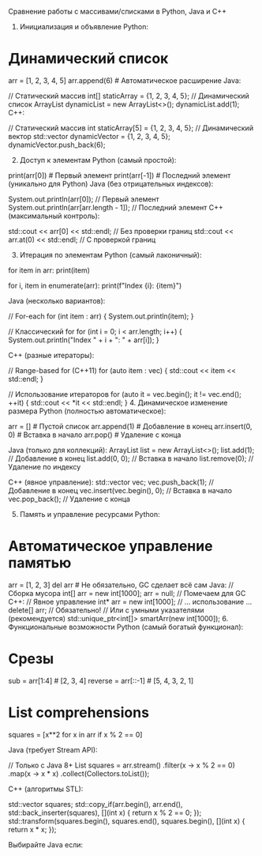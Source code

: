 Сравнение работы с массивами/списками в Python, Java и C++
1. Инициализация и объявление
Python:

# Динамический список
arr = [1, 2, 3, 4, 5]
arr.append(6)  # Автоматическое расширение
Java:

// Статический массив
int[] staticArray = {1, 2, 3, 4, 5};
// Динамический список
ArrayList<Integer> dynamicList = new ArrayList<>();
dynamicList.add(1);
C++:

// Статический массив
int staticArray[5] = {1, 2, 3, 4, 5};
// Динамический вектор
std::vector<int> dynamicVector = {1, 2, 3, 4, 5};
dynamicVector.push_back(6);

2. Доступ к элементам
Python (самый простой):

print(arr[0])    # Первый элемент
print(arr[-1])   # Последний элемент (уникально для Python)
Java (без отрицательных индексов):

System.out.println(arr[0]);  // Первый элемент
System.out.println(arr[arr.length - 1]);  // Последний элемент
C++ (максимальный контроль):

std::cout << arr[0] << std::endl;  // Без проверки границ
std::cout << arr.at(0) << std::endl;  // С проверкой границ

3. Итерация по элементам
Python (самый лаконичный):

for item in arr:
    print(item)

for i, item in enumerate(arr):
    print(f"Index {i}: {item}")

Java (несколько вариантов):

// For-each
for (int item : arr) {
    System.out.println(item);
}

// Классический for
for (int i = 0; i < arr.length; i++) {
    System.out.println("Index " + i + ": " + arr[i]);
}

C++ (разные итераторы):

// Range-based for (C++11)
for (auto item : vec) {
    std::cout << item << std::endl;
}

// Использование итераторов
for (auto it = vec.begin(); it != vec.end(); ++it) {
    std::cout << *it << std::endl;
}
4. Динамическое изменение размера
Python (полностью автоматическое):

arr = []           # Пустой список
arr.append(1)      # Добавление в конец
arr.insert(0, 0)   # Вставка в начало
arr.pop()          # Удаление с конца

Java (только для коллекций):
ArrayList<Integer> list = new ArrayList<>();
list.add(1);       // Добавление в конец
list.add(0, 0);    // Вставка в начало
list.remove(0);    // Удаление по индексу

C++ (явное управление):
std::vector<int> vec;
vec.push_back(1);          // Добавление в конец
vec.insert(vec.begin(), 0); // Вставка в начало
vec.pop_back();            // Удаление с конца

5. Память и управление ресурсами
Python:
# Автоматическое управление памятью
arr = [1, 2, 3]
del arr  # Не обязательно, GC сделает всё сам
Java:
// Сборка мусора
int[] arr = new int[1000];
arr = null; // Помечаем для GC
C++:
// Явное управление
int* arr = new int[1000];
// ... использование ...
delete[] arr; // Обязательно!
// Или с умными указателями (рекомендуется)
std::unique_ptr<int[]> smartArr(new int[1000]);
6. Функциональные возможности
Python (самый богатый функционал):

# Срезы
sub = arr[1:4]        # [2, 3, 4]
reverse = arr[::-1]   # [5, 4, 3, 2, 1]

# List comprehensions
squares = [x**2 for x in arr if x % 2 == 0]

Java (требует Stream API):

// Только с Java 8+
List<Integer> squares = arr.stream()
    .filter(x -> x % 2 == 0)
    .map(x -> x * x)
    .collect(Collectors.toList());

C++ (алгоритмы STL):

std::vector<int> squares;
std::copy_if(arr.begin(), arr.end(), std::back_inserter(squares),
    [](int x) { return x % 2 == 0; });
std::transform(squares.begin(), squares.end(), squares.begin(),
    [](int x) { return x * x; });

Выбирайте Java если:

